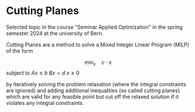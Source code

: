 # Cutting Planes
Selected topic in the course "Seminar Applied Optimization" in the spring semester 2024 at the university of Bern.

Cutting Planes are a method to solve a Mixed Integer Linear Program (MILP) of the form

$$\min_x \quad c \cdot x$$
subject to
$Ax \leq b$
$Bx = d$
$x \geq 0$

by iteratively solving the problem relaxation (where the integral constraints are ignored) and adding additional inequalities (so called cutting planes) which
are valid for any feasible point but cut off the relaxed solution if it violates any integral constraints.
